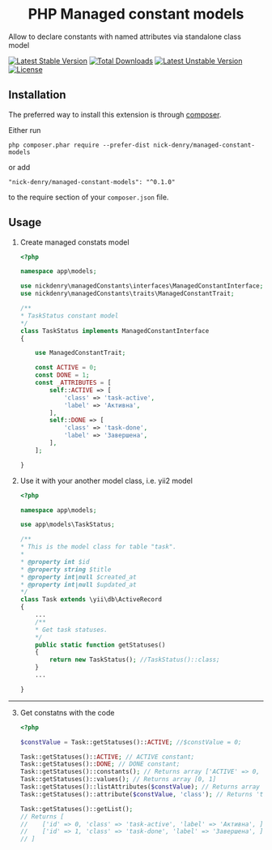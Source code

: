 <h1 align="center">PHP Managed constant models</h1>
Allow to declare constants with named attributes via standalone class model

[![Latest Stable Version](https://poser.pugx.org/nick-denry/managed-constant-models/version)](https://packagist.org/packages/nick-denry/managed-constant-models) [![Total Downloads](https://poser.pugx.org/nick-denry/managed-constant-models/downloads)](https://packagist.org/packages/nick-denry/managed-constant-models) [![Latest Unstable Version](https://poser.pugx.org/nick-denry/managed-constant-models/v/unstable)](//packagist.org/packages/nick-denry/managed-constant-models) [![License](https://poser.pugx.org/nick-denry/managed-constant-models/license)](https://packagist.org/packages/nick-denry/managed-constant-models)


Installation
------------

The preferred way to install this extension is through [composer](http://getcomposer.org/download/).

Either run

```
php composer.phar require --prefer-dist nick-denry/managed-constant-models
```

or add

```
"nick-denry/managed-constant-models": "^0.1.0"
```

to the require section of your `composer.json` file.

Usage
-----


1. Create managed constats model

    ```php
    <?php

    namespace app\models;

    use nickdenry\managedConstants\interfaces\ManagedConstantInterface;
    use nickdenry\managedConstants\traits\ManagedConstantTrait;

    /**
    * TaskStatus constant model
    */
    class TaskStatus implements ManagedConstantInterface
    {

        use ManagedConstantTrait;

        const ACTIVE = 0;
        const DONE = 1;
        const _ATTRIBUTES = [
            self::ACTIVE => [
                'class' => 'task-active',
                'label' => 'Активна',
            ],
            self::DONE => [
                'class' => 'task-done',
                'label' => 'Завершена',
            ],
        ];

    }

    ```

2. Use it with your another model class, i.e. yii2 model


    ```php
    <?php

    namespace app\models;

    use app\models\TaskStatus;

    /**
    * This is the model class for table "task".
    *
    * @property int $id
    * @property string $title
    * @property int|null $created_at
    * @property int|null $updated_at
    */
    class Task extends \yii\db\ActiveRecord
    {
        ...
        /**
        * Get task statuses.
        */
        public static function getStatuses()
        {
            return new TaskStatus(); //TaskStatus()::class;
        }
        ...

    }

-----

3. Get constatns with the code


    ```php
    <?php

    $constValue = Task::getStatuses()::ACTIVE; //$constValue = 0;

    Task::getStatuses()::ACTIVE; // ACTIVE constant;
    Task::getStatuses()::DONE; // DONE constant;
    Task::getStatuses()::constants(); // Returns array ['ACTIVE' => 0, 'DONE' => 1]
    Task::getStatuses()::values(); // Returns array [0, 1]
    Task::getStatuses()::listAttributes($constValue); // Returns array ['class' => 'task-active', 'label' => 'Активна']
    Task::getStatuses()::attribute($constValue, 'class'); // Returns 'task-active'

    Task::getStatuses()::getList(); 
    // Returns [
    //    ['id' => 0, 'class' => 'task-active', 'label' => 'Активна', ]
    //    ['id' => 1, 'class' => 'task-done', 'label' => 'Завершена', ],
    // ]

    ```
